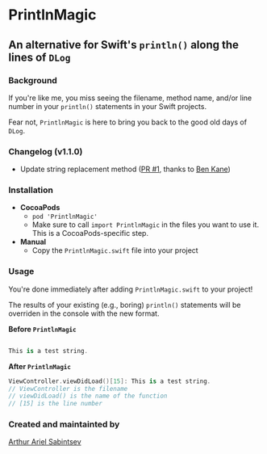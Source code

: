 # PrintlnMagic
## An alternative for Swift's `println()` along the lines of `DLog`

### Background

If you're like me, you miss seeing the filename, method name, and/or line number in your `println()` statements in your Swift projects.

Fear not, `PrintlnMagic` is here to bring you back to the good old days of `DLog`.

### Changelog (v1.1.0)
- Update string replacement method ([PR #1](https://github.com/ArtSabintsev/PrintlnMagic/pull/1), thanks to [Ben Kane](https://github.com/pasta12))

### Installation
- **CocoaPods**
  - `pod 'PrintlnMagic'`
  - Make sure to call `import PrintlnMagic` in the files you want to use it. This is a CocoaPods-specific step.
- **Manual**
  - Copy the `PrintlnMagic.swift` file into your project

### Usage
You're done immediately after adding `PrintlnMagic.swift` to your project! 

The results of your existing (e.g., boring) `println()` statements will be overriden in the console with the new format.

**Before `PrintlnMagic`**

```swift

This is a test string.

```

**After `PrintlnMagic`**

```swift
ViewController.viewDidLoad()[15]: This is a test string.
// ViewController is the filename
// viewDidLoad() is the name of the function 
// [15] is the line number
``` 

### Created and maintainted by
[Arthur Ariel Sabintsev](http://www.sabintsev.com)
